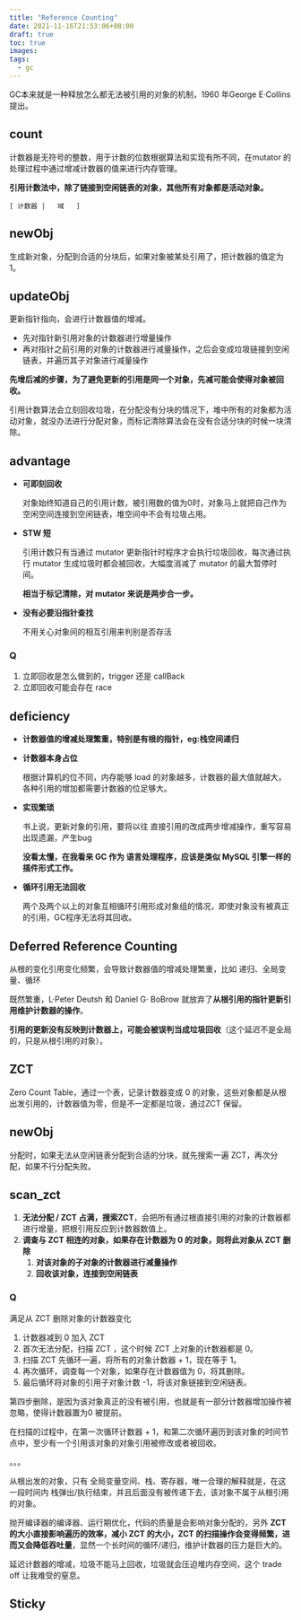 ```yaml
---
title: "Reference Counting"
date: 2021-11-16T21:53:06+08:00
draft: true
toc: true
images:
tags: 
  - gc
---
```


GC本来就是一种释放怎么都无法被引用的对象的机制，1960 年George E·Collins 提出。

## count

计数器是无符号的整数，用于计数的位数根据算法和实现有所不同，在mutator 的处理过程中通过增减计数器的值来进行内存管理。

**引用计数法中，除了链接到空闲链表的对象，其他所有对象都是活动对象。**

```
[ 计数器 |   域   ]
```

## newObj

生成新对象，分配到合适的分块后，如果对象被某处引用了，把计数器的值定为1。

## updateObj

更新指针指向，会进行计数器值的增减。

- 先对指针新引用对象的计数器进行增量操作
- 再对指针之前引用的对象的计数器进行减量操作，之后会变成垃圾链接到空闲链表，并遍历其子对象进行减量操作

**先增后减的步骤，为了避免更新的引用是同一个对象，先减可能会使得对象被回收。**

引用计数算法会立刻回收垃圾，在分配没有分块的情况下，堆中所有的对象都为活动对象，就没办法进行分配对象，而标记清除算法会在没有合适分块的时候一块清除。

## advantage

- **可即刻回收** 

  对象始终知道自己的引用计数，被引用数的值为0时，对象马上就把自己作为空闲空间连接到空闲链表，堆空间中不会有垃圾占用。

- **STW 短**

  引用计数只有当通过 mutator 更新指针时程序才会执行垃圾回收，每次通过执行 mutator 生成垃圾时都会被回收，大幅度消减了 mutator 的最大暂停时间。

  **相当于标记清除，对 mutator 来说是两步合一步。**

- **没有必要沿指针查找**

  不用关心对象间的相互引用来判别是否存活

### Q

1. 立即回收是怎么做到的，trigger 还是 callBack
2. 立即回收可能会存在 race 

## deficiency

- **计数器值的增减处理繁重，特别是有根的指针，eg:栈空间递归**

- **计数器本身占位**

  根据计算机的位不同，内存能够 load 的对象越多，计数器的最大值就越大，各种引用的增加都需要计数器的位足够大。

- **实现繁琐**

  书上说，更新对象的引用，要将以往 直接引用的改成两步增减操作，重写容易出现遗漏，产生bug

  **没看太懂，在我看来 GC 作为 语言处理程序，应该是类似 MySQL 引擎一样的插件形式工作。**

- **循环引用无法回收**

  两个及两个以上的对象互相循环引用形成对象组的情况，即使对象没有被真正的引用，GC程序无法将其回收。

## Deferred Reference Counting

从根的变化引用变化频繁，会导致计数器值的增减处理繁重，比如 递归、全局变量、循环

既然繁重，L·Peter Deutsh 和 Daniel G· BoBrow  就放弃了**从根引用的指针更新引用维护计数器的操作**。

**引用的更新没有反映到计数器上，可能会被误判当成垃圾回收**（这个延迟不是全局的，只是从根引用的对象）。

## ZCT

Zero Count Table，通过一个表，记录计数器变成 0 的对象，这些对象都是从根出发引用的，计数器值为零，但是不一定都是垃圾，通过ZCT 保留。

## newObj

分配时，如果无法从空闲链表分配到合适的分块，就先搜索一遍 ZCT，再次分配，如果不行分配失败。

## scan_zct

1. **无法分配 / ZCT 占满，搜索ZCT**，会把所有通过根直接引用的对象的计数器都进行增量，把根引用反应到计数器数值上。
2. **调查与 ZCT 相连的对象，如果存在计数器为 0 的对象，则将此对象从 ZCT 删除**
   1. **对该对象的子对象的计数器进行减量操作**
   2. **回收该对象，连接到空闲链表**

### Q

满足从 ZCT 删除对象的计数器变化

1. 计数器减到 0 加入 ZCT
2. 首次无法分配，扫描 ZCT ，这个时候 ZCT 上对象的计数器都是 0。
3. 扫描 ZCT 先循环一遍，将所有的对象计数器 + 1，现在等于 1。
4. 再次循环，调查每一个对象，如果存在计数器值为 0，将其删除。
5. 最后循环将对象的引用子对象计数 -1，将该对象链接到空闲链表。

第四步删除，是因为该对象真正的没有被引用，也就是有一部分计数器增加操作被忽略，使得计数器置为0 被提前。

在扫描的过程中，在第一次循环计数器 + 1，和第二次循环遍历到该对象的时间节点中，至少有一个引用该对象的对象引用被修改或者被回收。

。。。

从根出发的对象，只有 全局变量空间、栈、寄存器，唯一合理的解释就是，在这一段时间内 栈弹出/执行结束，并且后面没有被传递下去，该对象不属于从根引用的对象。



抛开编译器的编译器、运行期优化，代码的质量是会影响对象分配的，另外 **ZCT 的大小直接影响遍历的效率，减小 ZCT 的大小，ZCT 的扫描操作会变得频繁，进而又会降低吞吐量**，显然一个长时间的循环/递归，维护计数器的压力是巨大的。

延迟计数器的增减，垃圾不能马上回收，垃圾就会压迫堆内存空间，这个 trade off 让我难受的窒息。

## Sticky


